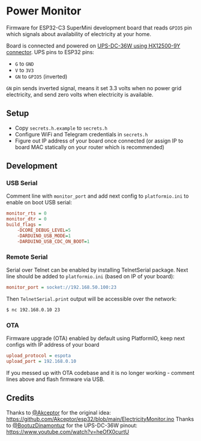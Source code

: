 # Power Monitor

Firmware for ESP32-C3 SuperMini development board that reads `GPIO5` pin which signals about availability of electricity at your home.

Board is connected and powered on [UPS-DC-36W using HX12500-9Y connector](https://www.youtube.com/watch?v=heOfX0curtU&t=234s). UPS pins to ESP32 pins:
- `G` to `GND`
- `V` to `3V3`
- `GN` to `GPIO5` (inverted)

`GN` pin sends inverted signal, means it set 3.3 volts when no power grid electricity, and send zero volts when electricity is available.

## Setup

- Copy `secrets.h.example` to `secrets.h`
- Configure WiFi and Telegram credentials in `secrets.h`
- Figure out IP address of your board once connected (or assign IP to board MAC statically on your router which is recommended)

## Development

### USB Serial

Comment line with `monitor_port` and add next config to `platformio.ini` to enable on boot USB serial:

```ini
monitor_rts = 0
monitor_dtr = 0
build_flags = 
	-DCORE_DEBUG_LEVEL=5
	-DARDUINO_USB_MODE=1
	-DARDUINO_USB_CDC_ON_BOOT=1
```

### Remote Serial

Serial over Telnet can be enabled by installing TelnetSerial package. Next line should be added to `platformio.ini` (based on IP of your board):

```ini
monitor_port = socket://192.168.50.100:23
```

Then `TelnetSerial.print` output will be accessible over the network:

```bash
$ nc 192.168.0.10 23
```

### OTA

Firmware upgrade (OTA) enabled by default using PlatformIO, keep next configs with IP address of your board

```ini
upload_protocol = espota
upload_port = 192.168.0.10
```

If you messed up with OTA codebase and it is no longer working - comment lines above and flash firmware via USB.

## Credits

Thanks to [@Akceptor](https://github.com/Akceptor) for the original idea: https://github.com/Akceptor/esp32/blob/main/ElectricityMonitor.ino
Thanks to [@BootuzDinamontuz](https://www.youtube.com/@BootuzDinamontuz) for the UPS-DC-36W pinout: https://www.youtube.com/watch?v=heOfX0curtU
